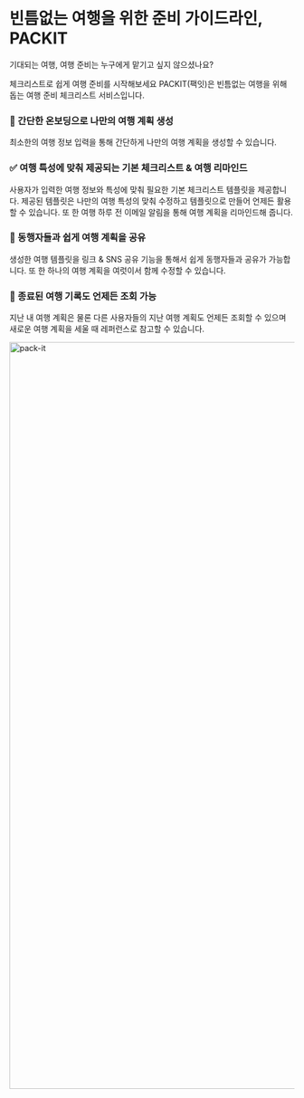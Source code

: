 # 빈틈없는 여행을 위한 준비 가이드라인, PACKIT

기대되는 여행,
여행 준비는 누구에게 맡기고 싶지 않으셨나요?

체크리스트로 쉽게 여행 준비를 시작해보세요
PACKIT(팩잇)은 빈틈없는 여행을 위해 돕는 여행 준비 체크리스트 서비스입니다.

### 🛫 간단한 온보딩으로 나만의 여행 계획 생성
최소한의 여행 정보 입력을 통해 간단하게 나만의 여행 계획을 생성할 수 있습니다.

### ✅ 여행 특성에 맞춰 제공되는 기본 체크리스트 & 여행 리마인드
사용자가 입력한 여행 정보와 특성에 맞춰 필요한 기본 체크리스트 템플릿을 제공합니다. 제공된 템플릿은 나만의 여행 특성의 맞춰 수정하고 템플릿으로 만들어 언제든 활용할 수 있습니다. 또 한 여행 하루 전 이메일 알림을 통해 여행 계획을 리마인드해 줍니다.

### 👫 동행자들과 쉽게 여행 계획을 공유
생성한 여행 템플릿을 링크 & SNS 공유 기능을 통해서 쉽게 동행자들과 공유가 가능합니다. 또 한 하나의 여행 계획을 여럿이서 함께 수정할 수 있습니다.

### 📁 종료된 여행 기록도 언제든 조회 가능
지난 내 여행 계획은 물론 다른 사용자들의 지난 여행 계획도 언제든 조회할 수 있으며 새로운 여행 계획을 세울 때 레퍼런스로 참고할 수 있습니다.


<img width="1320" alt="pack-it" src="https://github.com/dnd-side-project/dnd-9th-8-backend/assets/104609807/98ab739f-d344-422b-904a-be0aa2b68a3c">
